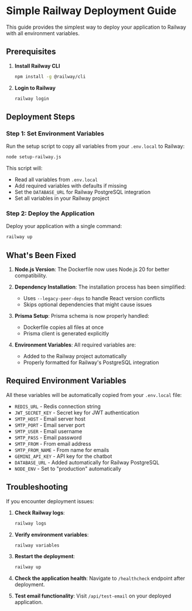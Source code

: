 # Simple Railway Deployment Guide

This guide provides the simplest way to deploy your application to Railway with all environment variables.

## Prerequisites

1. **Install Railway CLI**

   ```bash
   npm install -g @railway/cli
   ```

2. **Login to Railway**

   ```bash
   railway login
   ```

## Deployment Steps

### Step 1: Set Environment Variables

Run the setup script to copy all variables from your `.env.local` to Railway:

```bash
node setup-railway.js
```

This script will:
- Read all variables from `.env.local`
- Add required variables with defaults if missing
- Set the `DATABASE_URL` for Railway PostgreSQL integration
- Set all variables in your Railway project

### Step 2: Deploy the Application

Deploy your application with a single command:

```bash
railway up
```

## What's Been Fixed

1. **Node.js Version**: The Dockerfile now uses Node.js 20 for better compatibility.

2. **Dependency Installation**: The installation process has been simplified:
   - Uses `--legacy-peer-deps` to handle React version conflicts
   - Skips optional dependencies that might cause issues

3. **Prisma Setup**: Prisma schema is now properly handled:
   - Dockerfile copies all files at once
   - Prisma client is generated explicitly

4. **Environment Variables**: All required variables are:
   - Added to the Railway project automatically
   - Properly formatted for Railway's PostgreSQL integration

## Required Environment Variables

All these variables will be automatically copied from your `.env.local` file:

- `REDIS_URL` - Redis connection string
- `JWT_SECRET_KEY` - Secret key for JWT authentication
- `SMTP_HOST` - Email server host
- `SMTP_PORT` - Email server port
- `SMTP_USER` - Email username
- `SMTP_PASS` - Email password
- `SMTP_FROM` - From email address
- `SMTP_FROM_NAME` - From name for emails
- `GEMINI_API_KEY` - API key for the chatbot
- `DATABASE_URL` - Added automatically for Railway PostgreSQL
- `NODE_ENV` - Set to "production" automatically

## Troubleshooting

If you encounter deployment issues:

1. **Check Railway logs**:
   ```bash
   railway logs
   ```

2. **Verify environment variables**:
   ```bash
   railway variables
   ```

3. **Restart the deployment**:
   ```bash
   railway up
   ```

4. **Check the application health**:
   Navigate to `/healthcheck` endpoint after deployment.

5. **Test email functionality**:
   Visit `/api/test-email` on your deployed application.

